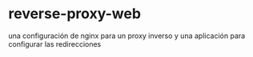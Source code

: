 # reverse-proxy-web
una configuración de nginx para un proxy inverso y una aplicación para configurar las redirecciones
